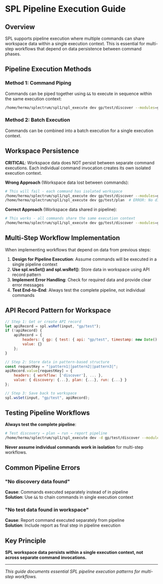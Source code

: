 # SPL Pipeline Execution Guide

## Overview

SPL supports pipeline execution where multiple commands can share workspace data within a single execution context. This is essential for multi-step workflows that depend on data persistence between command phases.

## Pipeline Execution Methods

### Method 1: Command Piping
Commands can be piped together using `&&` to execute in sequence within the same execution context:

```bash
/home/herma/splectrum/spl1/spl_execute dev gp/test/discover --modules=gp/fs --tests=basic && /home/herma/splectrum/spl1/spl_execute dev gp/test/plan && /home/herma/splectrum/spl1/spl_execute dev gp/test/run && /home/herma/splectrum/spl1/spl_execute dev gp/test/report
```

### Method 2: Batch Execution
Commands can be combined into a batch execution for a single execution context.

## Workspace Persistence

**CRITICAL**: Workspace data does NOT persist between separate command executions. Each individual command invocation creates its own isolated execution context.

**Wrong Approach** (Workspace data lost between commands):
```bash
# This will fail - each command has isolated workspace
/home/herma/splectrum/spl1/spl_execute dev gp/test/discover --modules=gp/fs --tests=basic
/home/herma/splectrum/spl1/spl_execute dev gp/test/plan  # ERROR: No discovery data found
```

**Correct Approach** (Workspace data shared in pipeline):
```bash
# This works - all commands share the same execution context
/home/herma/splectrum/spl1/spl_execute dev gp/test/discover --modules=gp/fs --tests=basic && /home/herma/splectrum/spl1/spl_execute dev gp/test/plan && /home/herma/splectrum/spl1/spl_execute dev gp/test/run && /home/herma/splectrum/spl1/spl_execute dev gp/test/report
```

## Multi-Step Workflow Implementation

When implementing workflows that depend on data from previous steps:

1. **Design for Pipeline Execution**: Assume commands will be executed in a single pipeline context
2. **Use spl.wsSet() and spl.wsRef()**: Store data in workspace using API record pattern
3. **Implement Error Handling**: Check for required data and provide clear error messages
4. **Test End-to-End**: Always test the complete pipeline, not individual commands

## API Record Pattern for Workspace

```javascript
// Step 1: Get or create API record
let apiRecord = spl.wsRef(input, "gp/test");
if (!apiRecord) {
    apiRecord = {
        headers: { gp: { test: { api: "gp/test", timestamp: new Date().toISOString() } } },
        value: {}
    };
}

// Step 2: Store data in pattern-based structure
const requestKey = "|pattern1||pattern2||pattern3|";
apiRecord.value[requestKey] = {
    headers: { workflow: ['discover'], ... },
    value: { discovery: {...}, plan: {...}, run: {...} }
};

// Step 3: Save back to workspace
spl.wsSet(input, "gp/test", apiRecord);
```

## Testing Pipeline Workflows

**Always test the complete pipeline**:
```bash
# Test discovery → plan → run → report pipeline
/home/herma/splectrum/spl1/spl_execute dev -d gp/test/discover --modules=gp/fs --tests=basic && /home/herma/splectrum/spl1/spl_execute dev gp/test/plan && /home/herma/splectrum/spl1/spl_execute dev gp/test/run && /home/herma/splectrum/spl1/spl_execute dev gp/test/report
```

**Never assume individual commands work in isolation** for multi-step workflows.

## Common Pipeline Errors

### "No discovery data found"
**Cause**: Commands executed separately instead of in pipeline  
**Solution**: Use `&&` to chain commands in single execution context

### "No test data found in workspace"
**Cause**: Report command executed separately from pipeline  
**Solution**: Include report as final step in pipeline execution

## Key Principle

**SPL workspace data persists within a single execution context, not across separate command invocations.**

---

*This guide documents essential SPL pipeline execution patterns for multi-step workflows.*